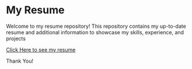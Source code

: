 # My Resume
Welcome to my resume repository! This repository contains my up-to-date resume and additional information to showcase my skills, experience, and projects


[Click Here to see my resume](https://hmzasif.github.io/resume.html) 

Thank You!

